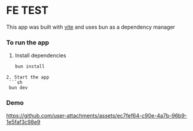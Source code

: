 # FE TEST

This app was built with [vite](https://vitejs.dev/) and uses bun as a dependency manager

### To run the app

1. Install dependencies

   ```sh
   bun install
  ```
2. Start the app
   ```sh
   bun dev
   ```
  
### Demo


https://github.com/user-attachments/assets/ec7fef64-c90e-4a7b-96b9-1e5faf3c98e9

